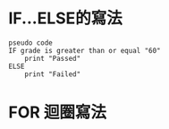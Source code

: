 # IF...ELSE的寫法
```
pseudo code
IF grade is greater than or equal "60"
	print "Passed"
ELSE
	print "Failed"
```
# FOR 迴圈寫法
```

```